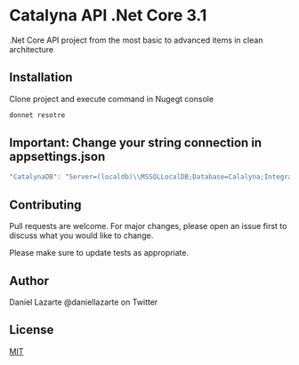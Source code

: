 # Catalyna API .Net Core 3.1
.Net Core API project from the most basic to advanced items in clean architecture

## Installation
Clone project and execute command in Nugegt console

```bash
donnet resotre
```

## Important: Change your string connection in appsettings.json

```c#
"CatalynaDB": "Server=(localdb)\\MSSQLLocalDB;Database=Calalyna;Integrated Security = true"
```

## Contributing
Pull requests are welcome. For major changes, please open an issue first to discuss what you would like to change.

Please make sure to update tests as appropriate.

## Author
Daniel Lazarte @daniellazarte on Twitter

## License
[MIT](https://choosealicense.com/licenses/mit/)